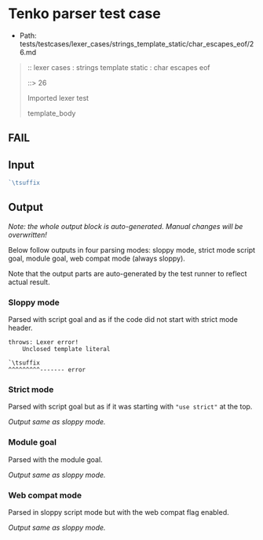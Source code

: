 # Tenko parser test case

- Path: tests/testcases/lexer_cases/strings_template_static/char_escapes_eof/26.md

> :: lexer cases : strings template static : char escapes eof
>
> ::> 26
>
> Imported lexer test
>
> template_body

## FAIL

## Input

`````js
`\tsuffix
`````

## Output

_Note: the whole output block is auto-generated. Manual changes will be overwritten!_

Below follow outputs in four parsing modes: sloppy mode, strict mode script goal, module goal, web compat mode (always sloppy).

Note that the output parts are auto-generated by the test runner to reflect actual result.

### Sloppy mode

Parsed with script goal and as if the code did not start with strict mode header.

`````
throws: Lexer error!
    Unclosed template literal

`\tsuffix
^^^^^^^^^------- error
`````

### Strict mode

Parsed with script goal but as if it was starting with `"use strict"` at the top.

_Output same as sloppy mode._

### Module goal

Parsed with the module goal.

_Output same as sloppy mode._

### Web compat mode

Parsed in sloppy script mode but with the web compat flag enabled.

_Output same as sloppy mode._
